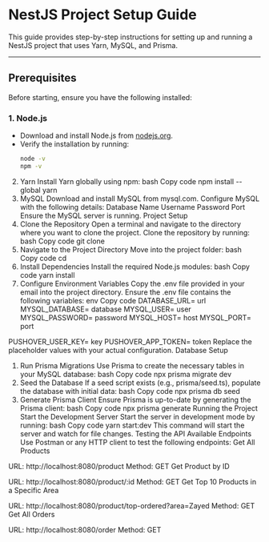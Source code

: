 # NestJS Project Setup Guide

This guide provides step-by-step instructions for setting up and running a NestJS project that uses Yarn, MySQL, and Prisma.

---

## **Prerequisites**

Before starting, ensure you have the following installed:

### 1. Node.js
- Download and install Node.js from [nodejs.org](https://nodejs.org).
- Verify the installation by running:
  ```bash
  node -v
  npm -v
2. Yarn
Install Yarn globally using npm:
bash
Copy code
npm install --global yarn
3. MySQL
Download and install MySQL from mysql.com.
Configure MySQL with the following details:
Database Name
Username
Password
Port
Ensure the MySQL server is running.
Project Setup
1. Clone the Repository
Open a terminal and navigate to the directory where you want to clone the project.
Clone the repository by running:
bash
Copy code
git clone <your-repo-url>
2. Navigate to the Project Directory
Move into the project folder:
bash
Copy code
cd <project-folder-name>
3. Install Dependencies
Install the required Node.js modules:
bash
Copy code
yarn install
4. Configure Environment Variables
Copy the .env file provided in your email into the project directory.
Ensure the .env file contains the following variables:
env
Copy code
DATABASE_URL= url
MYSQL_DATABASE= database
MYSQL_USER= user
MYSQL_PASSWORD= password
MYSQL_HOST= host
MYSQL_PORT= port

PUSHOVER_USER_KEY= key
PUSHOVER_APP_TOKEN= token
Replace the placeholder values with your actual configuration.
Database Setup
1. Run Prisma Migrations
Use Prisma to create the necessary tables in your MySQL database:
bash
Copy code
npx prisma migrate dev
2. Seed the Database
If a seed script exists (e.g., prisma/seed.ts), populate the database with initial data:
bash
Copy code
npx prisma db seed
3. Generate Prisma Client
Ensure Prisma is up-to-date by generating the Prisma client:
bash
Copy code
npx prisma generate
Running the Project
Start the Development Server
Start the server in development mode by running:
bash
Copy code
yarn start:dev
This command will start the server and watch for file changes.
Testing the API
Available Endpoints
Use Postman or any HTTP client to test the following endpoints:
Get All Products

URL: http://localhost:8080/product
Method: GET
Get Product by ID

URL: http://localhost:8080/product/:id
Method: GET
Get Top 10 Products in a Specific Area

URL: http://localhost:8080/product/top-ordered?area=Zayed
Method: GET
Get All Orders

URL: http://localhost:8080/order
Method: GET
